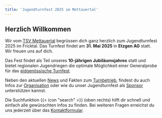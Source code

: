 ```yaml
---
title: 'Jugendturnfest 2025 im Mettauertal'
---
```


Herzlich Willkommen
-------------------

Wir vom [TSV Mettauertal](https://tsvmettauertal.ch/) begrüssen dich ganz herzlich zum Jugendturnfest 2025 im Fricktal.
Das Turnfest findet am **31. Mai 2025** in **Etzgen AG** statt.
Wir freuen uns auf dich.

Das Fest findet als Teil unseres **10-jährigen Jubiläumsjahres** statt
und bietet regionalen Jugendriegen die optimale Möglichkeit einer Generalprobe für das [eidgenössische Turnfest](https://lausanne2025.ch/de).

Neben den aktuellen [News](/news) und Fakten zum [Turnbetrieb](/turnbetrieb),
findest du auch Infos zur [Organisation](/organisation)
oder wie du unser Jugendturnfest als [Sponsor](/marketing) unterstützen kannst.

Die Suchfunktion {{< icon "search" >}} (oben rechts) hilft dir schnell und einfach alle gewünschten Infos zu finden.
Bei weiteren Fragen erreichst du uns jederzeit über das [Kontaktformular](/contact).
